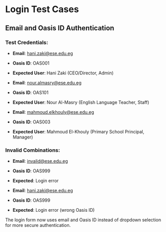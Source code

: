 # Login Test Cases

## Email and Oasis ID Authentication

### Test Credentials:
- **Email**: hani.zaki@ese.edu.eg
- **Oasis ID**: OAS001
- **Expected User**: Hani Zaki (CEO/Director, Admin)

- **Email**: nour.almasry@ese.edu.eg  
- **Oasis ID**: OAS101
- **Expected User**: Nour Al-Masry (English Language Teacher, Staff)

- **Email**: mahmoud.elkhouly@ese.edu.eg
- **Oasis ID**: OAS003
- **Expected User**: Mahmoud El-Khouly (Primary School Principal, Manager)

### Invalid Combinations:
- **Email**: invalid@ese.edu.eg
- **Oasis ID**: OAS999
- **Expected**: Login error

- **Email**: hani.zaki@ese.edu.eg
- **Oasis ID**: OAS999
- **Expected**: Login error (wrong Oasis ID)

The login form now uses email and Oasis ID instead of dropdown selection for more secure authentication.